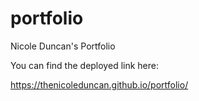 # portfolio
Nicole Duncan's Portfolio

You can find the deployed link here:

https://thenicoleduncan.github.io/portfolio/
